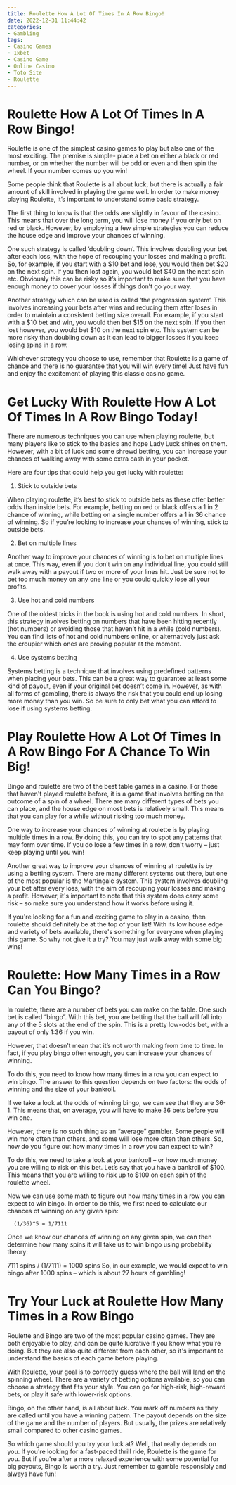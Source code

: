 ```yaml
---
title: Roulette How A Lot Of Times In A Row Bingo!
date: 2022-12-31 11:44:42
categories:
- Gambling
tags:
- Casino Games
- 1xbet
- Casino Game
- Online Casino
- Toto Site
- Roulette
---
```



#  Roulette How A Lot Of Times In A Row Bingo!

Roulette is one of the simplest casino games to play but also one of the most exciting. The premise is simple- place a bet on either a black or red number, or on whether the number will be odd or even and then spin the wheel. If your number comes up you win!

Some people think that Roulette is all about luck, but there is actually a fair amount of skill involved in playing the game well. In order to make money playing Roulette, it’s important to understand some basic strategy.

The first thing to know is that the odds are slightly in favour of the casino. This means that over the long term, you will lose money if you only bet on red or black. However, by employing a few simple strategies you can reduce the house edge and improve your chances of winning.

One such strategy is called ‘doubling down’. This involves doubling your bet after each loss, with the hope of recouping your losses and making a profit. So, for example, if you start with a $10 bet and lose, you would then bet $20 on the next spin. If you then lost again, you would bet $40 on the next spin etc. Obviously this can be risky so it’s important to make sure that you have enough money to cover your losses if things don’t go your way.

Another strategy which can be used is called ‘the progression system’. This involves increasing your bets after wins and reducing them after loses in order to maintain a consistent betting size overall. For example, if you start with a $10 bet and win, you would then bet $15 on the next spin. If you then lost however, you would bet $10 on the next spin etc. This system can be more risky than doubling down as it can lead to bigger losses if you keep losing spins in a row.

Whichever strategy you choose to use, remember that Roulette is a game of chance and there is no guarantee that you will win every time! Just have fun and enjoy the excitement of playing this classic casino game.

#  Get Lucky With Roulette How A Lot Of Times In A Row Bingo Today!

There are numerous techniques you can use when playing roulette, but many players like to stick to the basics and hope Lady Luck shines on them. However, with a bit of luck and some shrewd betting, you can increase your chances of walking away with some extra cash in your pocket.

Here are four tips that could help you get lucky with roulette:

1. Stick to outside bets

When playing roulette, it’s best to stick to outside bets as these offer better odds than inside bets. For example, betting on red or black offers a 1 in 2 chance of winning, while betting on a single number offers a 1 in 36 chance of winning. So if you’re looking to increase your chances of winning, stick to outside bets.

2. Bet on multiple lines

Another way to improve your chances of winning is to bet on multiple lines at once. This way, even if you don’t win on any individual line, you could still walk away with a payout if two or more of your lines hit. Just be sure not to bet too much money on any one line or you could quickly lose all your profits.

3. Use hot and cold numbers

One of the oldest tricks in the book is using hot and cold numbers. In short, this strategy involves betting on numbers that have been hitting recently (hot numbers) or avoiding those that haven’t hit in a while (cold numbers). You can find lists of hot and cold numbers online, or alternatively just ask the croupier which ones are proving popular at the moment.

4. Use systems betting

Systems betting is a technique that involves using predefined patterns when placing your bets. This can be a great way to guarantee at least some kind of payout, even if your original bet doesn’t come in. However, as with all forms of gambling, there is always the risk that you could end up losing more money than you win. So be sure to only bet what you can afford to lose if using systems betting.

#  Play Roulette How A Lot Of Times In A Row Bingo For A Chance To Win Big! 

Bingo and roulette are two of the best table games in a casino. For those that haven't played roulette before, it is a game that involves betting on the outcome of a spin of a wheel. There are many different types of bets you can place, and the house edge on most bets is relatively small. This means that you can play for a while without risking too much money.

One way to increase your chances of winning at roulette is by playing multiple times in a row. By doing this, you can try to spot any patterns that may form over time. If you do lose a few times in a row, don't worry – just keep playing until you win!

Another great way to improve your chances of winning at roulette is by using a betting system. There are many different systems out there, but one of the most popular is the Martingale system. This system involves doubling your bet after every loss, with the aim of recouping your losses and making a profit. However, it's important to note that this system does carry some risk – so make sure you understand how it works before using it.

If you're looking for a fun and exciting game to play in a casino, then roulette should definitely be at the top of your list! With its low house edge and variety of bets available, there's something for everyone when playing this game. So why not give it a try? You may just walk away with some big wins!

#  Roulette: How Many Times in a Row Can You Bingo? 

In roulette, there are a number of bets you can make on the table. One such bet is called “bingo”. With this bet, you are betting that the ball will fall into any of the 5 slots at the end of the spin. This is a pretty low-odds bet, with a payout of only 1:36 if you win.

However, that doesn’t mean that it’s not worth making from time to time. In fact, if you play bingo often enough, you can increase your chances of winning.

To do this, you need to know how many times in a row you can expect to win bingo. The answer to this question depends on two factors: the odds of winning and the size of your bankroll.

If we take a look at the odds of winning bingo, we can see that they are 36-1. This means that, on average, you will have to make 36 bets before you win one.

However, there is no such thing as an “average” gambler. Some people will win more often than others, and some will lose more often than others. So, how do you figure out how many times in a row you can expect to win?

To do this, we need to take a look at your bankroll – or how much money you are willing to risk on this bet. Let’s say that you have a bankroll of $100. This means that you are willing to risk up to $100 on each spin of the roulette wheel.

Now we can use some math to figure out how many times in a row you can expect to win bingo. In order to do this, we first need to calculate our chances of winning on any given spin: 

      (1/36)^5 = 1/7111
Once we know our chances of winning on any given spin, we can then determine how many spins it will take us to win bingo using probability theory: 

   7111 spins / (1/7111) = 1000 spins
So, in our example, we would expect to win bingo after 1000 spins – which is about 27 hours of gambling!

#  Try Your Luck at Roulette How Many Times in a Row Bingo

Roulette and Bingo are two of the most popular casino games. They are both enjoyable to play, and can be quite lucrative if you know what you're doing. But they are also quite different from each other, so it's important to understand the basics of each game before playing.

With Roulette, your goal is to correctly guess where the ball will land on the spinning wheel. There are a variety of betting options available, so you can choose a strategy that fits your style. You can go for high-risk, high-reward bets, or play it safe with lower-risk options.

Bingo, on the other hand, is all about luck. You mark off numbers as they are called until you have a winning pattern. The payout depends on the size of the game and the number of players. But usually, the prizes are relatively small compared to other casino games.

So which game should you try your luck at? Well, that really depends on you. If you're looking for a fast-paced thrill ride, Roulette is the game for you. But if you're after a more relaxed experience with some potential for big payouts, Bingo is worth a try. Just remember to gamble responsibly and always have fun!